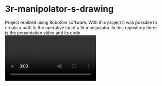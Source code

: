 # 3r-manipolator-s-drawing

Project realized using RoboSim software.
 With this project it was possible to create a path to the operative tip of a 3r manipulator.
 In this repository there is the presentation video and its code
![](robot.mp4)